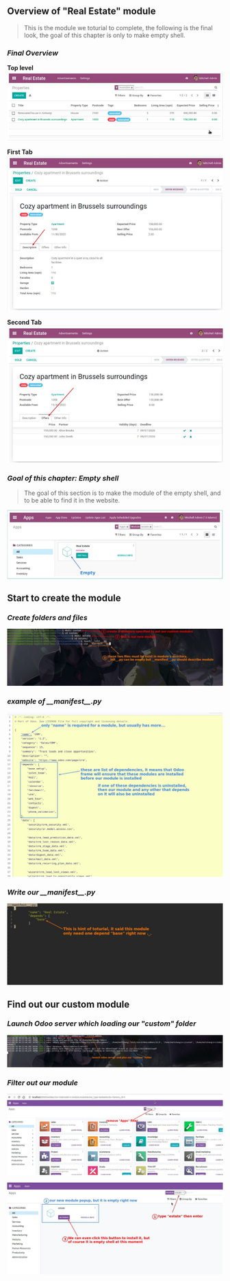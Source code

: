 ## **Overview of "Real Estate" module**

> This is the module we toturial to complete, the following is the final look, the goal of this chapter is only to make empty shell.

### _Final Overview_

**Top level**
![Alt top level of "estate" module](pic/01.jpg)

**First Tab**
![Alt click into item - first tap contents](pic/02.jpg)

**Second Tab**
![Alt second tap contents](pic/03.jpg)

### _Goal of this chapter: Empty shell_

> The goal of this section is to make the module of the empty shell, and to be able to find it in the website.

![Alt our goal of this chapter](pic/04.jpg)

## **Start to create the module**

### _Create folders and files_

![Alt create folders and files](pic/05.jpg)

### _example of \_\_manifest\_\_.py_

![Alt __manifest__.py example](pic/06.jpg)

### _Write our \_\_manifest\_\_.py_

![Alt write contents of __manifest__.py](pic/07.jpg)

## **Find out our custom module**

### _Launch Odoo server which loading our "custom" folder_

![Alt launch Odoo server and load our "custom" folder](pic/08.jpg)

### _Filter out our module_

![Alt find our module: remove "Apps" filter](pic/09.jpg)

![Alt find our module: filter "estate"](pic/10.jpg)
